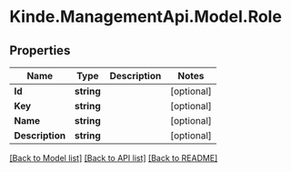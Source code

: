 # Kinde.ManagementApi.Model.Role

## Properties

Name | Type | Description | Notes
------------ | ------------- | ------------- | -------------
**Id** | **string** |  | [optional] 
**Key** | **string** |  | [optional] 
**Name** | **string** |  | [optional] 
**Description** | **string** |  | [optional] 

[[Back to Model list]](../README.md#documentation-for-models) [[Back to API list]](../README.md#documentation-for-api-endpoints) [[Back to README]](../README.md)

